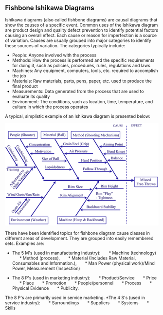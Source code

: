 
Fishbone Ishikawa Diagrams
--------------------------

Ishikawa diagrams (also called fishbone diagrams) are causal diagrams that show
the causes of a specific event. Common uses of the Ishikawa diagram are product
design and quality defect prevention to identify potential factors causing an
overall effect. Each cause or reason for imperfection is a source of variation.
Causes are usually grouped into major categories to identify these sources of
variation. The categories typically include:

* People: Anyone involved with the process
* Methods: How the process is performed and the specific requirements for doing it, such as policies, procedures, rules, regulations and laws
* Machines: Any equipment, computers, tools, etc. required to accomplish the job
* Materials: Raw materials, parts, pens, paper, etc. used to produce the final product
* Measurements: Data generated from the process that are used to evaluate its quality
* Environment: The conditions, such as location, time, temperature, and culture in which the process operates

A typical, simplistic example of an Ishikawa diagram is presented below:

![](images/FishBoneDiagram.gif "Basketball Free-Throws Fish Bone Diagram")

There have been identified topics for fishbone diagram cause classes in different areas of development. They are grouped into easily remembered sets. Examples are:

* The 5 M's (used in manufacturing industry): 
&nbsp;&nbsp;&nbsp;&nbsp;&nbsp; * Machine (technology)
&nbsp;&nbsp;&nbsp;&nbsp;&nbsp; * Method (process), 
&nbsp;&nbsp;&nbsp;&nbsp;&nbsp; * Material (Includes Raw Material, Consumables and Information.), 
&nbsp;&nbsp;&nbsp;&nbsp;&nbsp; * Man Power (physical work)/Mind Power, Measurement (Inspection)

* The 8 P's (used in marketing industry): 
&nbsp;&nbsp;&nbsp;&nbsp;&nbsp; * Product/Service
&nbsp;&nbsp;&nbsp;&nbsp;&nbsp; * Price
&nbsp;&nbsp;&nbsp;&nbsp;&nbsp; * Place
&nbsp;&nbsp;&nbsp;&nbsp;&nbsp; * Promotion
&nbsp;&nbsp;&nbsp;&nbsp;&nbsp; * People/personnel
&nbsp;&nbsp;&nbsp;&nbsp;&nbsp; * Process
&nbsp;&nbsp;&nbsp;&nbsp;&nbsp; * Physical Evidence
&nbsp;&nbsp;&nbsp;&nbsp;&nbsp; * Publicity. 

The 8 P's are primarily used in service marketing.
*The 4 S's (used in service industry): 
&nbsp;&nbsp;&nbsp;&nbsp;&nbsp; * Surroundings
&nbsp;&nbsp;&nbsp;&nbsp;&nbsp; * Suppliers
&nbsp;&nbsp;&nbsp;&nbsp;&nbsp; * Systems
&nbsp;&nbsp;&nbsp;&nbsp;&nbsp; * Skills



